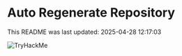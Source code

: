 # Auto Regenerate Repository

This README was last updated: 2025-04-28 12:17:03

 ![TryHackMe](https://tryhackme.com/badge/533634)
